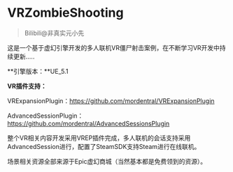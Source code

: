 # VRZombieShooting

> Bilibili@非真实元小先

这是一个基于虚幻引擎开发的多人联机VR僵尸射击案例，在不断学习VR开发中持续更新.....



**引擎版本：**UE_5.1

**VR插件支持：**

VRExpansionPlugin：https://github.com/mordentral/VRExpansionPlugin

AdvancedSessionPlugin：https://github.com/mordentral/AdvancedSessionsPlugin



整个VR相关内容开发采用VREP插件完成，多人联机的会话支持采用AdvancedSession进行，配置了SteamSDK支持Steam进行在线联机。

场景相关资源全部来源于Epic虚幻商城（当然基本都是免费领到的资源）。